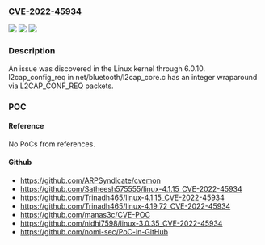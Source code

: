 ### [CVE-2022-45934](https://cve.mitre.org/cgi-bin/cvename.cgi?name=CVE-2022-45934)
![](https://img.shields.io/static/v1?label=Product&message=n%2Fa&color=blue)
![](https://img.shields.io/static/v1?label=Version&message=n%2Fa&color=blue)
![](https://img.shields.io/static/v1?label=Vulnerability&message=n%2Fa&color=brighgreen)

### Description

An issue was discovered in the Linux kernel through 6.0.10. l2cap_config_req in net/bluetooth/l2cap_core.c has an integer wraparound via L2CAP_CONF_REQ packets.

### POC

#### Reference
No PoCs from references.

#### Github
- https://github.com/ARPSyndicate/cvemon
- https://github.com/Satheesh575555/linux-4.1.15_CVE-2022-45934
- https://github.com/Trinadh465/linux-4.1.15_CVE-2022-45934
- https://github.com/Trinadh465/linux-4.19.72_CVE-2022-45934
- https://github.com/manas3c/CVE-POC
- https://github.com/nidhi7598/linux-3.0.35_CVE-2022-45934
- https://github.com/nomi-sec/PoC-in-GitHub

